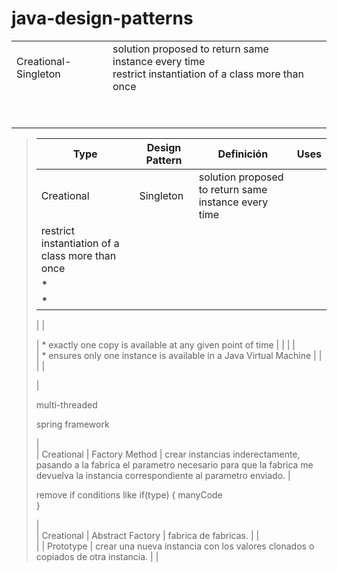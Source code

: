 # java-design-patterns

<table><tbody><tr><td>Creational-Singleton</td><td>solution proposed to return same instance every time<br>restrict instantiation of a class more than once</td><td>&nbsp;</td></tr><tr><td>&nbsp;</td><td>&nbsp;</td><td>&nbsp;</td></tr><tr><td>&nbsp;</td><td>&nbsp;</td><td>&nbsp;</td></tr></tbody></table>

> | Type | Design Pattern | Definición | Uses |
> | --- | --- | --- | --- |
> | Creational | Singleton | solution proposed to return same instance every time |   |
> | restrict instantiation of a class more than once |   |   |   |
> | \* |   |   |   |
> | \* |   |   |   |
> 
> | |
> 
> | \* exactly one copy is available at any given point of time | | | |  
> | \* ensures only one instance is available in a Java Virtual Machine | | | |
> 
> |
> 
> multi-threaded
> 
> spring framework
> 
> |  
> | Creational | Factory Method | crear instancias inderectamente, pasando a la fabrica el parametro necesario para que la fabrica me devuelva la instancia correspondiente al parametro enviado. |
> 
> remove if conditions like if(type) { manyCode  
> }
> 
> |  
> | Creational | Abstract Factory | fabrica de fabricas. | |  
> | | Prototype | crear una nueva instancia con los valores clonados o copiados de otra instancia. | |
